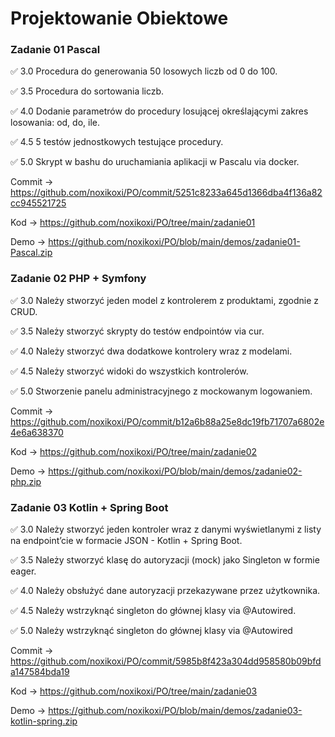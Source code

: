 # Projektowanie Obiektowe 

### Zadanie 01 Pascal

:white_check_mark: 3.0 Procedura do generowania 50 losowych liczb od 0 do 100.

:white_check_mark: 3.5 Procedura do sortowania liczb.

:white_check_mark: 4.0 Dodanie parametrów do procedury losującej określającymi zakres losowania: od, do, ile.

:white_check_mark: 4.5 5 testów jednostkowych testujące procedury.

:white_check_mark: 5.0 Skrypt w bashu do uruchamiania aplikacji w Pascalu via docker.

Commit -> https://github.com/noxikoxi/PO/commit/5251c8233a645d1366dba4f136a82cc945521725

Kod -> https://github.com/noxikoxi/PO/tree/main/zadanie01

Demo -> https://github.com/noxikoxi/PO/blob/main/demos/zadanie01-Pascal.zip


### Zadanie 02 PHP + Symfony

:white_check_mark: 3.0 Należy stworzyć jeden model z kontrolerem z produktami, zgodnie z CRUD.

:white_check_mark: 3.5 Należy stworzyć skrypty do testów endpointów via cur.

:white_check_mark: 4.0 Należy stworzyć dwa dodatkowe kontrolery wraz z modelami.

:white_check_mark: 4.5 Należy stworzyć widoki do wszystkich kontrolerów.

:white_check_mark: 5.0 Stworzenie panelu administracyjnego z mockowanym logowaniem.

Commit -> https://github.com/noxikoxi/PO/commit/b12a6b88a25e8dc19fb71707a6802e4e6a638370

Kod -> https://github.com/noxikoxi/PO/tree/main/zadanie02

Demo -> https://github.com/noxikoxi/PO/blob/main/demos/zadanie02-php.zip

### Zadanie 03 Kotlin + Spring Boot

:white_check_mark: 3.0 Należy stworzyć jeden kontroler wraz z danymi wyświetlanymi z listy na endpoint’cie w formacie JSON - Kotlin + Spring Boot.

:white_check_mark: 3.5 Należy stworzyć klasę do autoryzacji (mock) jako Singleton w formie eager.

:white_check_mark: 4.0 Należy obsłużyć dane autoryzacji przekazywane przez użytkownika.

:white_check_mark: 4.5 Należy wstrzyknąć singleton do głównej klasy via @Autowired.

:white_check_mark: 5.0 Należy wstrzyknąć singleton do głównej klasy via @Autowired

Commit -> https://github.com/noxikoxi/PO/commit/5985b8f423a304dd958580b09bfda147584bda19

Kod -> https://github.com/noxikoxi/PO/tree/main/zadanie03

Demo -> https://github.com/noxikoxi/PO/blob/main/demos/zadanie03-kotlin-spring.zip

